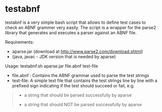 testabnf
========

testabnf is a very simple bash script that allows to define test cases to check an ABNF grammer very easily. The script is a wrapper for the parse2 library that generates and executes a parser against an ABNF file.

Requirements:
* aparse.jar (download at http://www.parse2.com/download.shtml)
* (java, javac - JDK version that is needed by aparse)

Usage: 
    testabnf.sh aparse.jar file.abnf test-file

* file.abnf : Contains the ABNF grammar used to parse the test strings
* test-file: A simple text file that contains the test strings line by line
with a prefixed sign indicating if the test should succeed or fail, e.g.
> + a string that should be parsed successfully by aparse
> - a string that should NOT be parsed successfully by aparse
